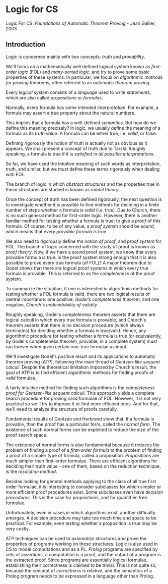 # Logic for CS

Logic For CS: _Foundations of Automatic Theorem Proving_ - Jean Gallier, 2003

## Introduction

Logic is concerned mainly with two concepts: *truth* and *provability*.

We'll focus on a mathematically well defined logical system known as *first-order logic* (FOL) and *many-sorted logic*, and try to prove some basic properties of these systems. In particular, we focus on *algorithmic methods for proving theorems*, often referred to as *automatic theorem proving*.

Every *logical system* consists of a *language* used to write *statements*, which are also called *propositions* or *formulas*.

Normally, every formula has some intended *interpretation*. For example, a formula may assert a true property about the natural numbers.

This implies that a formula has a well-defined *semantics*. But how do we define this meaning precisely? In logic, we usually define the meaning of a formula as its *truth value*. A formula can be either true, i.e. *valid*, or false.

Defining rigorously the notion of truth is actually not as obvious as it appears. We shall present a concept of truth due to Tarski. Roughly speaking, a formula is true if it is *satisfied* in *all possible interpretations*.

So far, we have used the intuitive meaning of such words as interpretation, truth, and similar, but we must define these terms rigorously when dealing with FOL.

The branch of logic in which *abstract structures* and the properties true in these structures are studied is known as *model theory*.

Once the concept of truth has been defined rigorously, the next question is to investigate whether it is possible to find methods for deciding in a finite number of steps whether a formula is *valid* (i.e. true). Due to Church, there is no such general method for first-order logic. However, there is another familiar method for testing whether a formula is true: to give a *proof* of this formula. Of course, to be of any value, a *proof system* should be *sound*, which means that *every provable formula is true*.

We also need to rigorously define *the notion of proof*, and *proof system* for FOL. The branch of logic concerned with the study of proof is known as *proof theory*. Now, if we have a sound proof system, we know that every provable formula is true. Is the proof system strong enough that it is also possible to prove every true formula (of FOL)? A major theorem due to Godel shows that there are logical proof systems in which every true formula is provable. This is referred to as the *completeness* of the proof system.

To summarize the situation, if one is interested in algorithmic methods for testing whether a FOL formula is valid, there are two logical results of central importance: one positive, *Godel's completeness theorem*, and one negative, *Church's undecidability of validity*.

Roughly speaking, Godel's completeness theorem asserts that there are logical calculi in which every true formula is provable, and Church's theorem asserts that there is no decision procedure (which always terminates) for deciding whether a formula is true/valid. Hence, any algorithmic procedure for testing whether a formula is true (or equivalently, by Godel's completeness theorem, provable, in a complete system) must run forever when given certain non-true formulae as input.

We'll investigate Godel's positive result and its applications to automatic theorem proving (ATP), following thw main thread of *Gentzen-like sequent calculi*. Despite the theoretical limitation imposed by Church's result, the goal of ATP is to find efficient algorithmic methods for finding proofs of valid formulas.

A fairly intuitive method for finding such algorithms is the *completeness proof for Gentzen-like sequent calculi*. This approach yields a complete search procedure for proving valid formulae of FOL. However, it is not very practical so we'll try to improve it or find more efficient ones. And for that, we'll need to analyze the structure of proofs carefully.

Fundamental results of Gentzen and Herbrand show that, if a formula is provable, then the proof has a particular form, called the *normal form*. The existence of such normal forms can be exploited to reduce the size of the proof search space.

The existence of normal forms is also fundamental because it reduces the problem of finding a proof of a *first-order formula* to the problem of finding a proof of a simpler type of formula, called a proposition. *Propositions* are much simpler than first-order formulae. There are efficient algorithms for deciding their truth value - one of them, based on the reduction technique, is the *resolution method*.

Besides looking for general methods applying to the class of all true first order formulae, it is interesting to consider subclasses for which simpler or more efficient proof procedures exist. Some subclasses even have *decision procedures*. This is the case for propositions, and for quantifier-free formulae.

Unfortunately, even in cases in which algorithms exist, another difficulty emerges. A decision procedure may take too much time and space to be practical. For example, even testing whether a proposition is true may be very costly.

ATP techniques can be used to *axiomatize* structures and prove the properties of programs working on these structures. Logic is also used in CS to model computations and as a PL. *Prolog* programs are specified by sets of assertions, a computation is a proof, and the output of a program is the extracted proof. Since programs are essentially logical formulae, establishing their correctness is claimed to be trivial. This is not quite so, because the concept of *correctness* is relative, and the semantics of a Prolog program needs to be expressed in a language other than Prolog.

